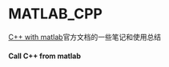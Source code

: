 # MATLAB_CPP
[C++ with matlab](https://www.mathworks.com/help/matlab/cpp-language.html?s_tid=CRUX_lftnav)官方文档的一些笔记和使用总结

#### Call C++ from matlab
